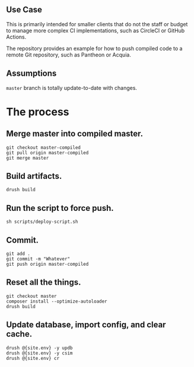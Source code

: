 ## Use Case
This is primarily intended for smaller clients that do not the staff or budget
to manage more complex CI implementations, such as CircleCI or GitHub Actions.

The repository provides an example for how to push compiled code to a remote
Git repository, such as Pantheon or Acquia.

## Assumptions
`master` branch is totally update-to-date with changes.

# The process

## Merge master into compiled master.
```
git checkout master-compiled
git pull origin master-compiled
git merge master
```

## Build artifacts.
```
drush build
```

## Run the script to force push.
```
sh scripts/deploy-script.sh
```

## Commit.
```
git add .
git commit -m "Whatever"
git push origin master-compiled
```

## Reset all the things.
```
git checkout master
composer install --optimize-autoloader
drush build
```

## Update database, import config, and clear cache.
```
drush @{site.env} -y updb
drush @{site.env} -y csim
drush @{site.env} cr
```
